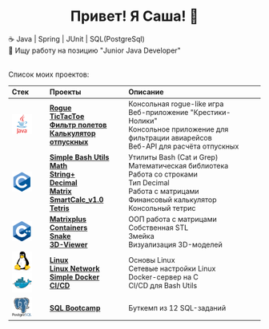 <div align=center>
  
# Привет! Я Саша! 👋

</div>
☕ Java | Spring | JUnit | SQL(PostgreSql) <br> 💼 Ищу работу на позицию "Junior Java Developer"
<br> <br>

Список моих проектов:

| Стек | Проекты | Описание |
| :--- | :--- | :--- |
| <img src="https://github.com/devicons/devicon/blob/master/icons/java/java-original-wordmark.svg" title="Java" alt="Java" width="40" height="40"/>| **[Rogue](https://github.com/Shyrasya/Rogue)**<br> **[TicTacToe](https://github.com/Shyrasya/Tictactoe)**<br> **[Фильтр полетов](https://github.com/Shyrasya/FlightsFilter)** <br> **[Калькулятор отпускных](https://github.com/Shyrasya/VacationPayCalculator)** | Консольная rogue-like игра<br>Веб-приложение "Крестики-Нолики"<br>Консольное приложение для фильтрации авиарейсов<br>Веб-API для расчёта отпускных |
| <img src="https://github.com/devicons/devicon/blob/master/icons/c/c-original.svg" title="C" alt="C" width="40" height="40"/> | **[Simple Bash Utils](https://github.com/Shyrasya/SimpleBashUtils)**<br> **[Math](https://github.com/Shyrasya/Math)**<br> **[String+](https://github.com/Shyrasya/Stringplus)**<br> **[Decimal](https://github.com/Shyrasya/Decimal)**<br> **[Matrix](https://github.com/Shyrasya/Matrix)**<br> **[SmartCalc_v1.0](https://github.com/Shyrasya/SmartCalc_v1.0)**<br> **[Tetris](https://github.com/Shyrasya/Tetris)** | Утилиты Bash (Cat и Grep)<br> Математическая библиотека<br> Работа со строками<br> Тип Decimal<br> Работа с матрицами<br> Финансовый калькулятор<br> Консольный тетрис |
| <img src="https://github.com/devicons/devicon/blob/master/icons/cplusplus/cplusplus-original.svg" title="C++" alt="C++" width="40" height="40"/> | **[Matrixplus](https://github.com/Shyrasya/Matrixplus)**<br> **[Containers](https://github.com/Shyrasya/Containers)**<br> **[Snake](https://github.com/Shyrasya/Snake)**<br> **[3D-Viewer](https://github.com/Shyrasya/3DViewer)** | ООП работа с матрицами<br> Собственная STL<br> Змейка<br> Визуализация 3D-моделей |
| <img src="https://github.com/devicons/devicon/blob/master/icons/linux/linux-original.svg" title="Linux" alt="Linux" width="40" height="40"/>&nbsp;<img src="https://github.com/devicons/devicon/blob/master/icons/docker/docker-original.svg" title="Docker" alt="Docker" width="40" height="40"/> | **[Linux](https://github.com/Shyrasya/Linux)**<br> **[Linux Network](https://github.com/Shyrasya/LinuxNetwork)**<br> **[Simple Docker](https://github.com/Shyrasya/SimpleDocker)**<br> **[CI/CD](https://github.com/Shyrasya/CICD)** | Основы Linux<br> Сетевые настройки Linux<br> Docker-сервер на C<br> CI/CD для Bash Utils |
| <img src="https://github.com/devicons/devicon/blob/master/icons/postgresql/postgresql-original-wordmark.svg" title="PostgreSQL" alt="PostgreSQL" width="40" height="40"/> | **[SQL Bootcamp](https://github.com/Shyrasya/SQL-Bootcamp)** | Буткемп из 12 SQL-заданий |

<!--
**Shyrasya/Shyrasya** is a ✨ _special_ ✨ repository because its `README.md` (this file) appears on your GitHub profile.

Here are some ideas to get you started:

- 🔭 I’m currently working on ...
- 🌱 I’m currently learning ...
- 👯 I’m looking to collaborate on ...
- 🤔 I’m looking for help with ...
- 💬 Ask me about ...
- 📫 How to reach me: ...
- 😄 Pronouns: ...
- ⚡ Fun fact: ...
-->
